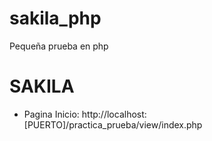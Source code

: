 # sakila_php
Pequeña prueba en php

SAKILA
======
- Pagina Inicio: http://localhost:[PUERTO]/practica_prueba/view/index.php
